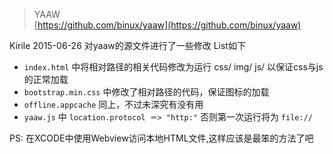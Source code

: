 > YAAW  
> [https://github.com/binux/yaaw](https://github.com/binux/yaaw)


Kirile 2015-06-26
对yaaw的源文件进行了一些修改
List如下

- `index.html` 中将相对路径的相关代码修改为运行 css/ img/ js/ 以保证css与js的正常加载
- `bootstrap.min.css` 中修改了相对路径的代码，保证图标的加载
- `offline.appcache` 同上，不过未深究有没有用
- `yaaw.js` 中 `location.protocol ＝> "http:"` 否则第一次运行将为 `file://`

PS: 在XCODE中使用Webview访问本地HTML文件,这样应该是最笨的方法了吧

